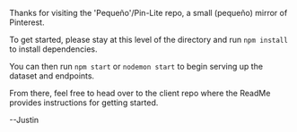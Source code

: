 
Thanks for visiting the 'Pequeño'/Pin-Lite repo, a small (pequeño) mirror of Pinterest.

To get started, please stay at this level of the directory and run `npm install` to install dependencies.

You can then run `npm start` or `nodemon start` to begin serving up the dataset and endpoints.

From there, feel free to head over to the client repo where the ReadMe provides instructions for getting started.

--Justin

